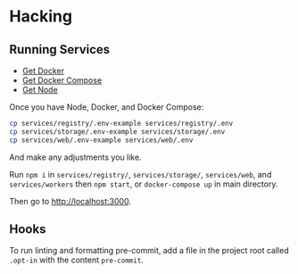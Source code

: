 # Hacking

## Running Services

* [Get Docker](https://docs.docker.com/install/)
* [Get Docker Compose](https://docs.docker.com/compose/install/)
* [Get Node](https://nodejs.org/en/download/)

Once you have Node, Docker, and Docker Compose:

```sh
cp services/registry/.env-example services/registry/.env
cp services/storage/.env-example services/storage/.env
cp services/web/.env-example services/web/.env
```

And make any adjustments you like.

Run `npm i` in `services/registry/`, `services/storage/`, `services/web`, and `services/workers` then `npm start`, or `docker-compose up` in main directory.

Then go to <http://localhost:3000>.

## Hooks

To run linting and formatting pre-commit, add a file in the project root called
`.opt-in` with the content `pre-commit`.
